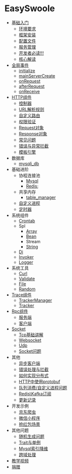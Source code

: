 # EasySwoole

- [基础入门](README.md)
    - [环境要求](Introduction/environment.md)
    - [框架安装](Introduction/install.md)
    - [配置文件](Introduction/config.md)
    - [服务管理](Introduction/server.md)
    - [开发者必读!!!](Introduction/remind.md)
    - [核心解读](Introduction/design.md)
- [全局事件](Event/Introduction.md)
    - [initialize](Event/initialize.md)
    - [mainServerCreate](Event/mainServerCreate.md)
    - [onRequest](Event/onRequest.md)
    - [afterRequest](Event/afterRequest.md)
    - [onReceive](Event/onReceive.md)
- [HTTP组件](Http/intro.md)
    - [控制器](Http/controller.md)
    - [URL解析规则](Http/dispatch.md)
    - [自定义路由](Http/FastRoute.md)
    - [权限验证](Http/authorization.md)
    - [Request对象](Http/request.md)
    - [Response对象](Http/response.md)
    - [常见问题](Http/problem.md)
    - [错误与异常拦截](Http/exception.md)
    - [模板引擎](Http/template.md)
- 数据库
    - [mysqli_db](Database/mysqli_db.md)   
- 基础进阶
    - 协程连接池
        - [Mysql](CoroutinePool/mysql_pool.md)
        - [Redis](CoroutinePool/redis_pool.md);
    - 共享内存
        - [table_manager](Advanced/ShareMemory/table_manager.md)
    - [自定义进程](Advanced/process.md)
    - [定时器](Advanced/timer.md)
- 系统组件
    - [Crontab](Component/crontab.md)
    - Spl
        - [Array](Component/Spl/array.md)
        - [Bean](Component/Spl/bean.md)
        - Stream
        - [String](Component/Spl/string.md)     
    - [Di](Component/di.md)
    - [Invoker](Component/invoker.md)
    - [Logger](Component/logger.md)
- 系统工具
    - [Curl](Tools/curl.md)
    - [Validate](Tools/validate.md)
    - [File](Tools/file.md)
    - [Random](Tools/random.md)
- [Trace组件](Trace/Introduction.md)
    - [TrackerManager](Trace/TrackerManager.md)
    - [Tracker](Trace/Tracker.md)
- [Rpc组件](Rpc/Introduction.md)
    - [服务端](Rpc/server.md)
    - [客户端](Rpc/client.md)
- [Socket](Socket/Introduction.md)
    - [Tcp基础讲解](Socket/Tcp.md)
    - [Websocket](Socket/WebSocket.md)
    - [Udp](Socket/Udp.md)
    - [Socket问题](Socket/Problem.md)
- 其他
    - [异步客户端](Othe/AsyncClient.md)
    - [错误处理与拦截](Othe/Exception.md)
    - [如何实现分布式](Othe/Distribute.md)
    - [HTTP中使用protobuf](Othe/Protobuf.md)
    - [队列消费/自定义进程问题](Othe/Process.md)
    - [Redis\Kafka订阅](Othe/RedisSubscribe.md)
    - [更新记录](UpdateLog/Introduction.md)
- 开发示例
    - [京东爬虫](Example/jd.md)
    - [微信小程序](Example/miniProgram.md)
    - [抢红包场景](Example/readPacket.md)
- 其他问题
    - [随机生成问题](Problem/random.md)
    - [Trait与单例](Problem/traitSingleTon.md)
    - [Mysql索引降维](Problem/mysqlIndexReduce.md)
    - [跨域处理](Problem/cors.md)
- [教学视频](teach.md)
- [捐赠](donate.md)
